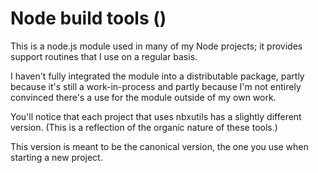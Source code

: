 # Node build tools ()

This is a node.js module used in many of my Node projects; it provides support routines that I use on a regular basis.

I haven't fully integrated the module into a distributable package, partly because it's still a work-in-process and partly because I'm not entirely convinced there's a use for the module outside of my own work.

You'll notice that each project that uses nbxutils has a slightly different version.  (This is a reflection of the organic nature of these tools.)

This version is meant to be the canonical version, the one you use when starting a new project.

 

